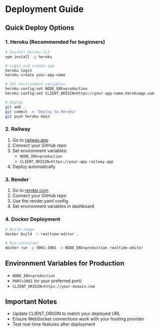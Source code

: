 # Deployment Guide

## Quick Deploy Options

### 1. Heroku (Recommended for beginners)
```bash
# Install Heroku CLI
npm install -g heroku

# Login and create app
heroku login
heroku create your-app-name

# Set environment variables
heroku config:set NODE_ENV=production
heroku config:set CLIENT_ORIGIN=https://your-app-name.herokuapp.com

# Deploy
git add .
git commit -m "Deploy to Heroku"
git push heroku main
```

### 2. Railway
1. Go to [railway.app](https://railway.app)
2. Connect your GitHub repo
3. Set environment variables:
   - `NODE_ENV=production`
   - `CLIENT_ORIGIN=https://your-app.railway.app`
4. Deploy automatically

### 3. Render
1. Go to [render.com](https://render.com)
2. Connect your GitHub repo
3. Use the render.yaml config
4. Set environment variables in dashboard

### 4. Docker Deployment
```bash
# Build image
docker build -t realtime-editor .

# Run container
docker run -p 3001:3001 -e NODE_ENV=production realtime-editor
```

## Environment Variables for Production
- `NODE_ENV=production`
- `PORT=3001` (or your preferred port)
- `CLIENT_ORIGIN=https://your-domain.com`

## Important Notes
- Update CLIENT_ORIGIN to match your deployed URL
- Ensure WebSocket connections work with your hosting provider
- Test real-time features after deployment
